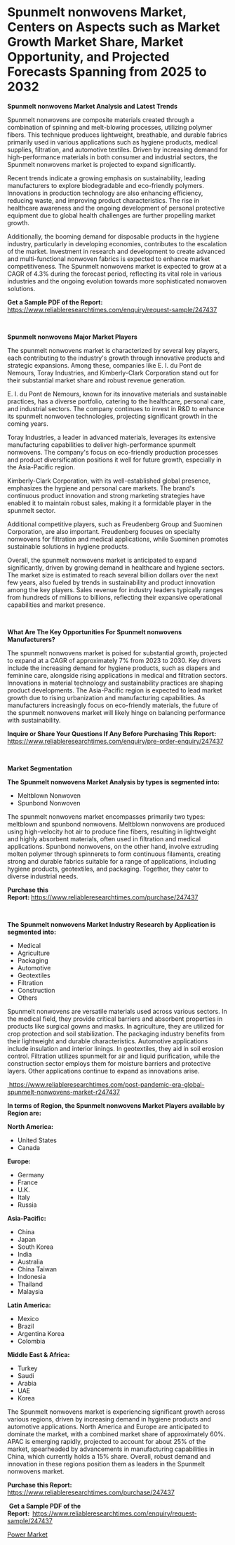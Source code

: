 <p><h1>Spunmelt nonwovens Market, Centers on Aspects such as Market Growth Market Share, Market Opportunity, and Projected Forecasts Spanning from 2025 to 2032</h1></p><p><strong>Spunmelt nonwovens Market Analysis and Latest Trends</strong></p>
<p><p>Spunmelt nonwovens are composite materials created through a combination of spinning and melt-blowing processes, utilizing polymer fibers. This technique produces lightweight, breathable, and durable fabrics primarily used in various applications such as hygiene products, medical supplies, filtration, and automotive textiles. Driven by increasing demand for high-performance materials in both consumer and industrial sectors, the Spunmelt nonwovens market is projected to expand significantly.</p><p>Recent trends indicate a growing emphasis on sustainability, leading manufacturers to explore biodegradable and eco-friendly polymers. Innovations in production technology are also enhancing efficiency, reducing waste, and improving product characteristics. The rise in healthcare awareness and the ongoing development of personal protective equipment due to global health challenges are further propelling market growth. </p><p>Additionally, the booming demand for disposable products in the hygiene industry, particularly in developing economies, contributes to the escalation of the market. Investment in research and development to create advanced and multi-functional nonwoven fabrics is expected to enhance market competitiveness. The Spunmelt nonwovens market is expected to grow at a CAGR of 4.3% during the forecast period, reflecting its vital role in various industries and the ongoing evolution towards more sophisticated nonwoven solutions.</p></p>
<p><strong>Get a Sample PDF of the Report:&nbsp;</strong> <a href="https://www.reliableresearchtimes.com/enquiry/request-sample/247437?utm_campaign=2233&utm_medium=2&utm_source=Github&utm_content=ia&utm_term=30032025&utm_id=spunmelt-nonwovens">https://www.reliableresearchtimes.com/enquiry/request-sample/247437</a></p>
<p>&nbsp;</p>
<p><strong>Spunmelt nonwovens Major Market Players</strong></p>
<p><p>The spunmelt nonwovens market is characterized by several key players, each contributing to the industry's growth through innovative products and strategic expansions. Among these, companies like E. I. du Pont de Nemours, Toray Industries, and Kimberly-Clark Corporation stand out for their substantial market share and robust revenue generation.</p><p>E. I. du Pont de Nemours, known for its innovative materials and sustainable practices, has a diverse portfolio, catering to the healthcare, personal care, and industrial sectors. The company continues to invest in R&D to enhance its spunmelt nonwoven technologies, projecting significant growth in the coming years.</p><p>Toray Industries, a leader in advanced materials, leverages its extensive manufacturing capabilities to deliver high-performance spunmelt nonwovens. The company's focus on eco-friendly production processes and product diversification positions it well for future growth, especially in the Asia-Pacific region.</p><p>Kimberly-Clark Corporation, with its well-established global presence, emphasizes the hygiene and personal care markets. The brand's continuous product innovation and strong marketing strategies have enabled it to maintain robust sales, making it a formidable player in the spunmelt sector.</p><p>Additional competitive players, such as Freudenberg Group and Suominen Corporation, are also important. Freudenberg focuses on specialty nonwovens for filtration and medical applications, while Suominen promotes sustainable solutions in hygiene products.</p><p>Overall, the spunmelt nonwovens market is anticipated to expand significantly, driven by growing demand in healthcare and hygiene sectors. The market size is estimated to reach several billion dollars over the next few years, also fueled by trends in sustainability and product innovation among the key players. Sales revenue for industry leaders typically ranges from hundreds of millions to billions, reflecting their expansive operational capabilities and market presence.</p></p>
<p>&nbsp;</p>
<p><strong>What Are The Key Opportunities For Spunmelt nonwovens Manufacturers?</strong></p>
<p><p>The spunmelt nonwovens market is poised for substantial growth, projected to expand at a CAGR of approximately 7% from 2023 to 2030. Key drivers include the increasing demand for hygiene products, such as diapers and feminine care, alongside rising applications in medical and filtration sectors. Innovations in material technology and sustainability practices are shaping product developments. The Asia-Pacific region is expected to lead market growth due to rising urbanization and manufacturing capabilities. As manufacturers increasingly focus on eco-friendly materials, the future of the spunmelt nonwovens market will likely hinge on balancing performance with sustainability.</p></p>
<p><strong>Inquire or Share Your Questions If Any Before Purchasing This Report:</strong> <a href="https://www.reliableresearchtimes.com/enquiry/pre-order-enquiry/247437?utm_campaign=2233&utm_medium=2&utm_source=Github&utm_content=ia&utm_term=30032025&utm_id=spunmelt-nonwovens">https://www.reliableresearchtimes.com/enquiry/pre-order-enquiry/247437</a></p>
<p>&nbsp;</p>
<p><strong>Market Segmentation</strong></p>
<p><strong>The Spunmelt nonwovens Market Analysis by types is segmented into:</strong></p>
<p><ul><li>Meltblown Nonwoven</li><li>Spunbond Nonwoven</li></ul></p>
<p><p>The spunmelt nonwovens market encompasses primarily two types: meltblown and spunbond nonwovens. Meltblown nonwovens are produced using high-velocity hot air to produce fine fibers, resulting in lightweight and highly absorbent materials, often used in filtration and medical applications. Spunbond nonwovens, on the other hand, involve extruding molten polymer through spinnerets to form continuous filaments, creating strong and durable fabrics suitable for a range of applications, including hygiene products, geotextiles, and packaging. Together, they cater to diverse industrial needs.</p></p>
<p><strong>Purchase this Report:&nbsp;</strong><a href="https://www.reliableresearchtimes.com/purchase/247437?utm_campaign=2233&utm_medium=2&utm_source=Github&utm_content=ia&utm_term=30032025&utm_id=spunmelt-nonwovens">https://www.reliableresearchtimes.com/purchase/247437</a></p>
<p>&nbsp;</p>
<p><strong>The Spunmelt nonwovens Market Industry Research by Application is segmented into:</strong></p>
<p><ul><li>Medical</li><li>Agriculture</li><li>Packaging</li><li>Automotive</li><li>Geotextiles</li><li>Filtration</li><li>Construction</li><li>Others</li></ul></p>
<p><p>Spunmelt nonwovens are versatile materials used across various sectors. In the medical field, they provide critical barriers and absorbent properties in products like surgical gowns and masks. In agriculture, they are utilized for crop protection and soil stabilization. The packaging industry benefits from their lightweight and durable characteristics. Automotive applications include insulation and interior linings. In geotextiles, they aid in soil erosion control. Filtration utilizes spunmelt for air and liquid purification, while the construction sector employs them for moisture barriers and protective layers. Other applications continue to expand as innovations arise.</p></p>
<p><a href="https://www.reliableresearchtimes.com/post-pandemic-era-global-spunmelt-nonwovens-market-r247437?utm_campaign=2233&utm_medium=2&utm_source=Github&utm_content=ia&utm_term=30032025&utm_id=spunmelt-nonwovens">&nbsp;https://www.reliableresearchtimes.com/post-pandemic-era-global-spunmelt-nonwovens-market-r247437</a></p>
<p><strong>In terms of Region, the Spunmelt nonwovens Market Players available by Region are:</strong></p>
<p>
    <p> <strong> North America: </strong>
        <ul>
            <li>United States</li>
            <li>Canada</li>
        </ul>
        </p> 
    <p> <strong> Europe: </strong>
        <ul>
            <li>Germany</li>
            <li>France</li>
            <li>U.K.</li>
            <li>Italy</li>
            <li>Russia</li>
        </ul>
        </p> 
    <p> <strong> Asia-Pacific: </strong>
        <ul>
            <li>China</li>
            <li>Japan</li>
            <li>South Korea</li>
            <li>India</li>
            <li>Australia</li>
            <li>China Taiwan</li>
            <li>Indonesia</li>
            <li>Thailand</li>
            <li>Malaysia</li>
        </ul>
        </p> 
    <p> <strong> Latin America: </strong>
        <ul>
            <li>Mexico</li>
            <li>Brazil</li>
            <li>Argentina Korea</li>
            <li>Colombia</li>
        </ul>
        </p> 
    <p> <strong> Middle East & Africa: </strong>
        <ul>
            <li>Turkey</li>
            <li>Saudi</li>
            <li>Arabia</li>
            <li>UAE</li>
            <li>Korea</li>
        </ul>
    </p>
    </p>
<p><p>The Spunmelt nonwovens market is experiencing significant growth across various regions, driven by increasing demand in hygiene products and automotive applications. North America and Europe are anticipated to dominate the market, with a combined market share of approximately 60%. APAC is emerging rapidly, projected to account for about 25% of the market, spearheaded by advancements in manufacturing capabilities in China, which currently holds a 15% share. Overall, robust demand and innovation in these regions position them as leaders in the Spunmelt nonwovens market.</p></p>
<p><strong>Purchase this Report: </strong><a href="https://www.reliableresearchtimes.com/purchase/247437?utm_campaign=2233&utm_medium=2&utm_source=Github&utm_content=ia&utm_term=30032025&utm_id=spunmelt-nonwovens">https://www.reliableresearchtimes.com/purchase/247437</a></p>
<p>&nbsp;<strong>Get a Sample PDF of the Report:&nbsp;&nbsp;</strong><a href="https://www.reliableresearchtimes.com/enquiry/request-sample/247437?utm_campaign=2233&utm_medium=2&utm_source=Github&utm_content=ia&utm_term=30032025&utm_id=spunmelt-nonwovens">https://www.reliableresearchtimes.com/enquiry/request-sample/247437</a></p>
<p><strong></strong></p>
<p><p><a href="https://github.com/NarcisoFerry/Market-Research-Report-List-2/blob/main/power-market.md?utm_campaign=2233&utm_medium=2&utm_source=Github&utm_content=ia&utm_term=30032025&utm_id=spunmelt-nonwovens">Power Market</a></p></p>